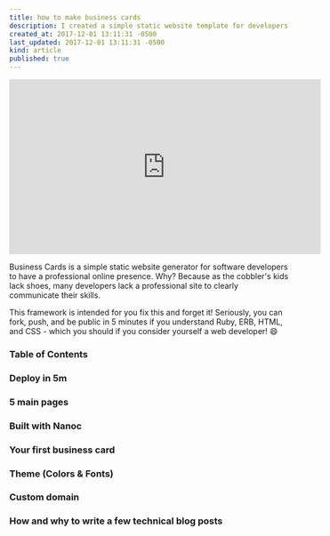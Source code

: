 ```yaml
---
title: how to make business cards
description: I created a simple static website template for developers who don't have a professional website. This is a way for them to get one in less than 30 minutes!
created_at: 2017-12-01 13:11:31 -0500
last_updated: 2017-12-01 13:11:31 -0500
kind: article
published: true
---
```


<iframe width="560" height="315" src="https://www.youtube.com/embed/0Eg3dEQVBE4?rel=0&amp;controls=0&amp;showinfo=0" frameborder="0" allowfullscreen></iframe>

Business Cards is a simple static website generator for software developers to have a professional online presence. Why? Because as the cobbler's kids lack shoes, many developers lack a professional site to clearly communicate their skills.

This framework is intended for you fix this and forget it! Seriously, you can fork, push, and be public in 5 minutes if you understand Ruby, ERB, HTML, and CSS - which you should if you consider yourself a web developer! :smile:

### Table of Contents

<!-- more -->

### Deploy in 5m

### 5 main pages

### Built with Nanoc

### Your first business card

### Theme (Colors & Fonts)

### Custom domain

### How and why to write a few technical blog posts
